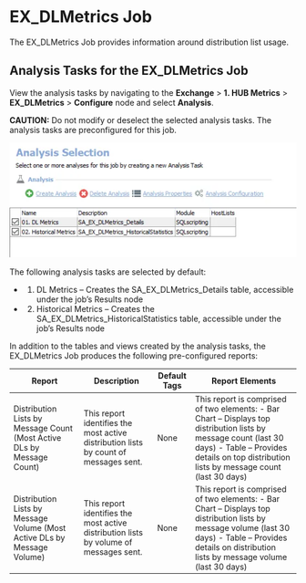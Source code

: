# EX_DLMetrics Job

The EX_DLMetrics Job provides information around distribution list usage.

## Analysis Tasks for the EX_DLMetrics Job

View the analysis tasks by navigating to the **Exchange** > **1. HUB Metrics** > **EX_DLMetrics** >
**Configure** node and select **Analysis**.

**CAUTION:** Do not modify or deselect the selected analysis tasks. The analysis tasks are
preconfigured for this job.

![Analysis Tasks for the EX_DLMetrics Job](../../../../../../static/img/product_docs/accessanalyzer/solutions/exchange/hubmetrics/dlmetricsanalysis.webp)

The following analysis tasks are selected by default:

-   1. DL Metrics – Creates the SA_EX_DLMetrics_Details table, accessible under the job’s Results
       node
-   2. Historical Metrics – Creates the SA_EX_DLMetrics_HistoricalStatistics table, accessible under
       the job’s Results node

In addition to the tables and views created by the analysis tasks, the EX_DLMetrics Job produces the
following pre-configured reports:

| Report                                                                   | Description                                                                           | Default Tags | Report Elements                                                                                                                                                                                              |
| ------------------------------------------------------------------------ | ------------------------------------------------------------------------------------- | ------------ | ------------------------------------------------------------------------------------------------------------------------------------------------------------------------------------------------------------ |
| Distribution Lists by Message Count (Most Active DLs by Message Count)   | This report identifies the most active distribution lists by count of messages sent.  | None         | This report is comprised of two elements: - Bar Chart – Displays top distribution lists by message count (last 30 days) - Table – Provides details on top distribution lists by message count (last 30 days) |
| Distribution Lists by Message Volume (Most Active DLs by Message Volume) | This report identifies the most active distribution lists by volume of messages sent. | None         | This report is comprised of two elements: - Bar Chart – Displays top distribution lists by message volume (last 30 days) - Table – Provides details on distribution lists by message volume (last 30 days)   |
